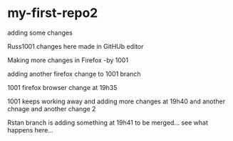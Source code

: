 # my-first-repo2

adding some changes

Russ1001 changes here made in GitHUb editor



Making more changes in Firefox -by 1001

adding another firefox change to 1001 branch

1001 firefox browser change at 19h35


1001 keeps working away and adding more changes at 19h40
and another chnage
and another change 2

Rstan branch is adding something at 19h41 to be merged... see what happens here...

